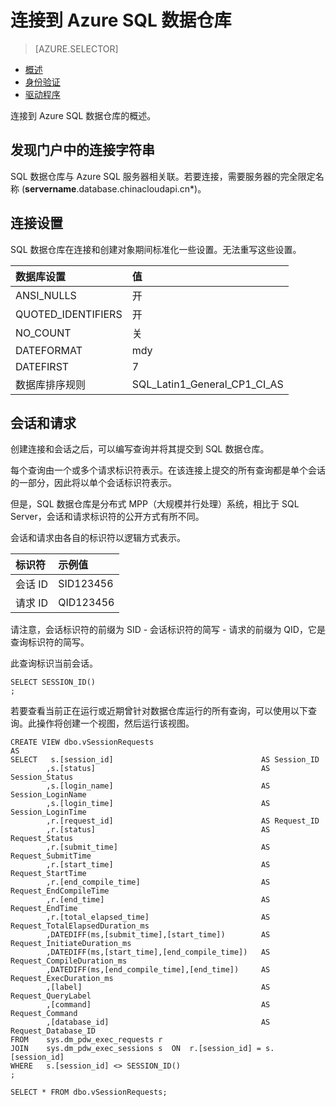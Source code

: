 <!-- Remove Azure portal, vs -->
<properties
   pageTitle="连接到 Azure SQL 数据仓库 | Azure"
   description="连接到 Azure SQL 数据仓库的连接概述"
   services="sql-data-warehouse"
   documentationCenter="NA"
   authors="sonyam"
   manager="barbkess"
   editor=""/>

<tags
   ms.service="sql-data-warehouse"
   ms.date="06/20/2016"
   wacn.date="07/11/2016"/>

# 连接到 Azure SQL 数据仓库

> [AZURE.SELECTOR]
- [概述](/documentation/articles/sql-data-warehouse-connect-overview)
- [身份验证](/documentation/articles/sql-data-warehouse-authentication)
- [驱动程序](/documentation/articles/sql-data-warehouse-connection-strings)

连接到 Azure SQL 数据仓库的概述。

## 发现门户中的连接字符串

SQL 数据仓库与 Azure SQL 服务器相关联。若要连接，需要服务器的完全限定名称 (**servername**.database.chinacloudapi.cn*)。

<!-- 若要查找完全限定的服务器名称，请执行以下操作：

1. 转到 [Azure 门户][]。
2. 单击“SQL 数据库”，然后单击想要连接的数据库。本示例使用 AdventureWorksDW 示例数据库。
3. 找到完整的服务器名称。

    ![完整服务器名称][1]
-->

## 连接设置
SQL 数据仓库在连接和创建对象期间标准化一些设置。无法重写这些设置。

| 数据库设置 | 值 |
| :----------------- | :--------------------------- |
| ANSI\_NULLS | 开 |
| QUOTED\_IDENTIFIERS | 开 |
| NO\_COUNT | 关 |
| DATEFORMAT | mdy |
| DATEFIRST | 7 |
| 数据库排序规则 | SQL\_Latin1\_General\_CP1\_CI\_AS |

## 会话和请求
创建连接和会话之后，可以编写查询并将其提交到 SQL 数据仓库。

每个查询由一个或多个请求标识符表示。在该连接上提交的所有查询都是单个会话的一部分，因此将以单个会话标识符表示。

但是，SQL 数据仓库是分布式 MPP（大规模并行处理）系统，相比于 SQL Server，会话和请求标识符的公开方式有所不同。

会话和请求由各自的标识符以逻辑方式表示。

| 标识符 | 示例值 |
| :--------- | :------------ |
| 会话 ID | SID123456 |
| 请求 ID | QID123456 |

请注意，会话标识符的前缀为 SID - 会话标识符的简写 - 请求的前缀为 QID，它是查询标识符的简写。

<!-- 你需要此信息帮助在监视查询性能时标识查询。 可以使用 [Azure 门户]和动态管理视图来监视查询性能。-->

此查询标识当前会话。


    SELECT SESSION_ID()
    ;


若要查看当前正在运行或近期曾针对数据仓库运行的所有查询，可以使用以下查询。此操作将创建一个视图，然后运行该视图。


    CREATE VIEW dbo.vSessionRequests
    AS
    SELECT 	 s.[session_id]									AS Session_ID
    		,s.[status]										AS Session_Status
    		,s.[login_name]									AS Session_LoginName
    		,s.[login_time]									AS Session_LoginTime
            ,r.[request_id]									AS Request_ID
    		,r.[status]										AS Request_Status
    		,r.[submit_time]								AS Request_SubmitTime
    		,r.[start_time]									AS Request_StartTime
    		,r.[end_compile_time]							AS Request_EndCompileTime
    		,r.[end_time]									AS Request_EndTime
    		,r.[total_elapsed_time]							AS Request_TotalElapsedDuration_ms
            ,DATEDIFF(ms,[submit_time],[start_time])		AS Request_InitiateDuration_ms
            ,DATEDIFF(ms,[start_time],[end_compile_time])	AS Request_CompileDuration_ms
            ,DATEDIFF(ms,[end_compile_time],[end_time])		AS Request_ExecDuration_ms
    		,[label]										AS Request_QueryLabel
    		,[command]										AS Request_Command
    		,[database_id]									AS Request_Database_ID
    FROM    sys.dm_pdw_exec_requests r
    JOIN    sys.dm_pdw_exec_sessions s	ON	r.[session_id] = s.[session_id]
    WHERE   s.[session_id] <> SESSION_ID()
    ;
    
    SELECT * FROM dbo.vSessionRequests;

<!-- 
## 后续步骤

若要开始使用 Visual Studio 和其他应用程序查询数据仓库，请参阅[使用 Visual Studio 进行查询][]。
-->

<!--Arcticles-->

[使用 Visual Studio 进行查询]: /documentation/articles/sql-data-warehouse-query-visual-studio

<!--Other-->
[Azure 门户]: https://portal.azure.com

<!--Image references-->

[1]: media/sql-data-warehouse-connect-overview/get-server-name.png



<!---HONumber=Mooncake_0704_2016-->